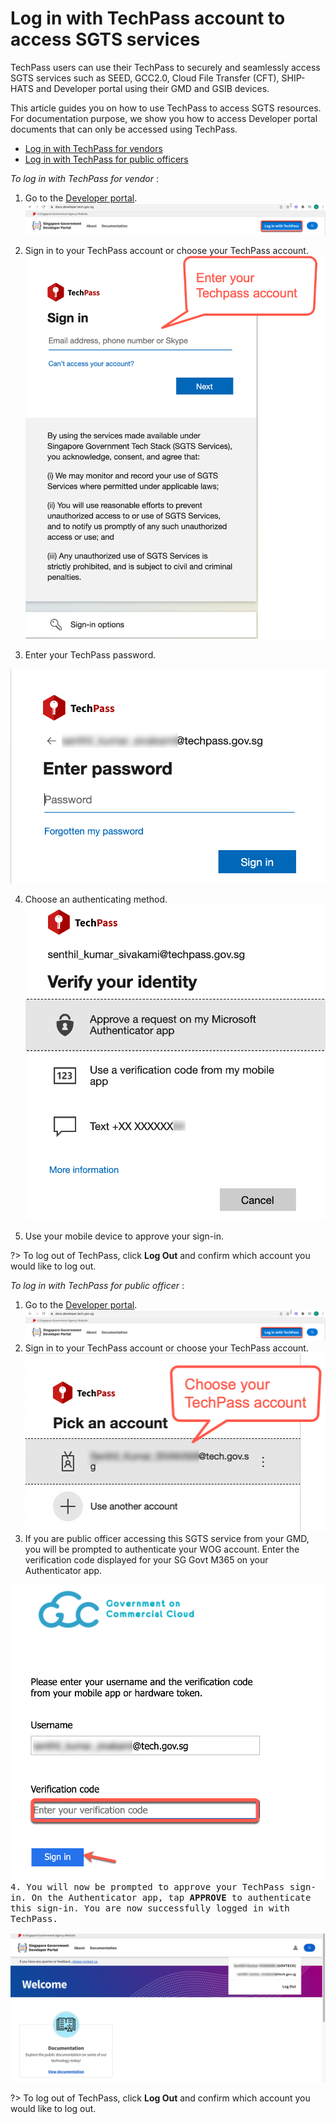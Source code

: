 # Log in with TechPass account to access SGTS services

TechPass users can use their TechPass to securely and seamlessly access SGTS services such as SEED, GCC2.0, Cloud File Transfer (CFT), SHIP-HATS and Developer portal using their GMD and GSIB devices.

This article guides you on how to use TechPass to access SGTS resources. For documentation purpose, we show you how to access Developer portal documents that can only be accessed using TechPass.

- [Log in with TechPass for vendors](#to-log-in-with-techpass-for-vendor)
- [Log in with TechPass for public officers](#to-log-in-with-techpass-for-public-officers)

*To log in with TechPass for vendor* :

1. Go to the [Developer portal](https://docs.developer.tech.gov.sg/).
<kbd>![log-in-with-techpass](assets/images/access-sgts-services-using-techpass/first.png)</kbd>

2.  Sign in to your TechPass account or choose your TechPass account.
<kbd>![sign-in](assets/images/access-sgts-services-using-techpass/vendor-sign-in.png)</kbd>

3.  Enter your TechPass password.

<kbd>![log-in-with-techpass](assets/images/access-sgts-services-using-techpass/vendor-password.png)</kbd>

4. Choose an authenticating method.
<kbd>![log-in-with-techpass](assets/images/access-sgts-services-using-techpass/vendor-choose-auth-method.png)</kbd>

5. Use your mobile device to approve your sign-in.

?> To log out of TechPass, click **Log Out** and confirm which account you would like to log out.

*To log in with TechPass for public officer* :

1. Go to the [Developer portal](https://docs.developer.tech.gov.sg/).
<kbd>![log-in-with-techpass](assets/images/access-sgts-services-using-techpass/first.png)</kbd>
2. Sign in to your TechPass account or choose your TechPass account.
<kbd>![sign-in](assets/images/access-sgts-services-using-techpass/log-in-with-techpass.png)</kbd>
3. If you are public officer accessing this SGTS service from your GMD, you will be prompted to authenticate your WOG account. Enter the verification code displayed for your SG Govt M365 on your Authenticator app.

<kbd>![verify-wog-for-po](assets/images/access-sgts-services-using-techpass/verification-code-po.png)
4. You will now be prompted to approve your TechPass sign-in. On the Authenticator app, tap **APPROVE** to authenticate this sign-in. You are now successfully logged in with TechPass.

<kbd>![after-po-login](assets/images/access-sgts-services-using-techpass/final.png)</kbd>

?> To log out of TechPass, click **Log Out** and confirm which account you would like to log out.
